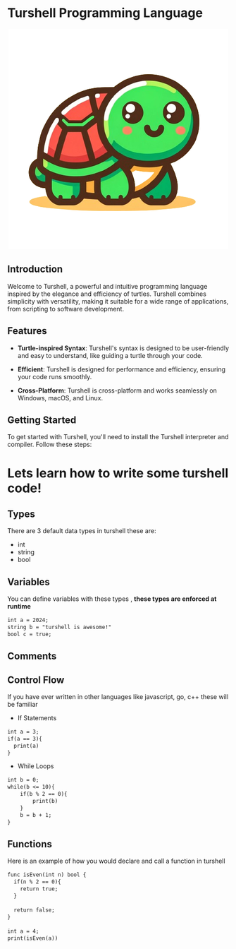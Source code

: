 
# Turshell Programming Language


<div align="center">
  <img src="turshell.png" alt="Turshell Logo" width="500">
</div>

## Introduction

Welcome to Turshell, a powerful and intuitive programming language inspired by the elegance and efficiency of turtles. Turshell combines simplicity with versatility, making it suitable for a wide range of applications, from scripting to software development.

## Features

- **Turtle-inspired Syntax**: Turshell's syntax is designed to be user-friendly and easy to understand, like guiding a turtle through your code.

- **Efficient**: Turshell is designed for performance and efficiency, ensuring your code runs smoothly.

- **Cross-Platform**: Turshell is cross-platform and works seamlessly on Windows, macOS, and Linux.

## Getting Started

To get started with Turshell, you'll need to install the Turshell interpreter and compiler. Follow these steps:

<!-- 1. [Download the Turshell installer](https://turshell-lang.com/downloads). -->
<!--  -->
<!-- 2. Run the installer and follow the installation instructions. -->
<!--  -->
<!-- 3. Once installed, you can start writing and executing Turshell code right away! -->

# Lets learn how to write some turshell code!
## Types

There are 3 default data types in turshell these are:
 - int
 - string
 - bool

## Variables
You can define variables with these types ,    **these types are enforced at runtime**
```
int a = 2024;
string b = "turshell is awesome!"
bool c = true;
```

## Comments


## Control Flow
If you have ever written in other languages like javascript, go, c++ these will be familiar


- If Statements
```
int a = 3;
if(a == 3){
  print(a)
}
``` 

- While Loops
```
int b = 0;
while(b <= 10){
	if(b % 2 == 0){
		print(b)
	}
	b = b + 1;
}
```

## Functions
Here is an example of how you would declare and call a function in turshell
```
func isEven(int n) bool {
  if(n % 2 == 0){
    return true;
  }

  return false;
}

int a = 4;
print(isEven(a))
```
